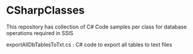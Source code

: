 # CSharpClasses

This repository has collection of C# Code samples per class for database operations required in SSIS

exportAllDbTablesToTxt.cs : C# code to export all tables to text files
